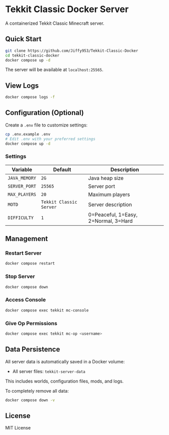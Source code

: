 # Tekkit Classic Docker Server

A containerized Tekkit Classic Minecraft server.

## Quick Start

```bash
git clone https://github.com/Jiffy953/Tekkit-Classic-Docker
cd tekkit-classic-docker
docker compose up -d
```

The server will be available at `localhost:25565`.

## View Logs

```bash
docker compose logs -f
```

## Configuration (Optional)

Create a `.env` file to customize settings:

```bash
cp .env.example .env
# Edit .env with your preferred settings
docker compose up -d
```

### Settings

| Variable | Default | Description |
|----------|---------|-------------|
| `JAVA_MEMORY` | `2G` | Java heap size |
| `SERVER_PORT` | `25565` | Server port |
| `MAX_PLAYERS` | `20` | Maximum players |
| `MOTD` | `Tekkit Classic Server` | Server description |
| `DIFFICULTY` | `1` | 0=Peaceful, 1=Easy, 2=Normal, 3=Hard |

## Management

### Restart Server
```bash
docker compose restart
```

### Stop Server
```bash
docker compose down
```

### Access Console
```bash
docker compose exec tekkit mc-console
```

### Give Op Permissions
```bash
docker compose exec tekkit mc-op <username>
```

## Data Persistence

All server data is automatically saved in a Docker volume:
- All server files: `tekkit-server-data`

This includes worlds, configuration files, mods, and logs.

To completely remove all data:
```bash
docker compose down -v
```

## License

MIT License